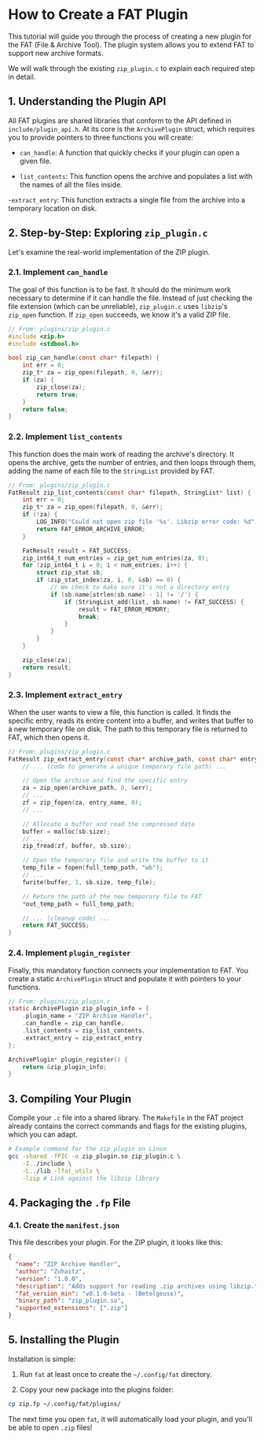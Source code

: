 # How to Create a FAT Plugin

This tutorial will guide you through the process of creating a new plugin for the FAT (File & Archive Tool). The plugin system allows you to extend FAT to support new archive formats.

We will walk through the existing `zip_plugin.c` to explain each required step in detail.

## 1. Understanding the Plugin API

All FAT plugins are shared libraries that conform to the API defined in `include/plugin_api.h`. At its core is the `ArchivePlugin` struct, which requires you to provide pointers to three functions you will create:

- `can_handle`: A function that quickly checks if your plugin can open a given file.

- `list_contents`: This function opens the archive and populates a list with the names of all the files inside.

-`extract_entry`: This function extracts a single file from the archive into a temporary location on disk.

## 2. Step-by-Step: Exploring `zip_plugin.c`

Let's examine the real-world implementation of the ZIP plugin.

### 2.1. Implement `can_handle`

The goal of this function is to be fast. It should do the minimum work necessary to determine if it can handle the file. Instead of just checking the file extension (which can be unreliable), `zip_plugin.c` uses `libzip`'s `zip_open` function. If `zip_open` succeeds, we know it's a valid ZIP file.

```c
// From: plugins/zip_plugin.c
#include <zip.h>
#include <stdbool.h>

bool zip_can_handle(const char* filepath) {
    int err = 0;
    zip_t* za = zip_open(filepath, 0, &err);
    if (za) {
        zip_close(za);
        return true;
    }
    return false;
}
```

### 2.2. Implement `list_contents`

This function does the main work of reading the archive's directory. It opens the archive, gets the number of entries, and then loops through them, adding the name of each file to the `StringList` provided by FAT.

```c
// From: plugins/zip_plugin.c
FatResult zip_list_contents(const char* filepath, StringList* list) {
    int err = 0;
    zip_t* za = zip_open(filepath, 0, &err);
    if (!za) {
        LOG_INFO("Could not open zip file '%s'. Libzip error code: %d", filepath, err);
        return FAT_ERROR_ARCHIVE_ERROR;
    }

    FatResult result = FAT_SUCCESS;
    zip_int64_t num_entries = zip_get_num_entries(za, 0);
    for (zip_int64_t i = 0; i < num_entries; i++) {
        struct zip_stat sb;
        if (zip_stat_index(za, i, 0, &sb) == 0) {
            // We check to make sure it's not a directory entry
            if (sb.name[strlen(sb.name) - 1] != '/') {
                if (StringList_add(list, sb.name) != FAT_SUCCESS) {
                    result = FAT_ERROR_MEMORY;
                    break;
                }
            }
        }
    }

    zip_close(za);
    return result;
}
```

### 2.3. Implement `extract_entry`

When the user wants to view a file, this function is called. It finds the specific entry, reads its entire content into a buffer, and writes that buffer to a new temporary file on disk. The path to this temporary file is returned to FAT, which then opens it.

```c
// From: plugins/zip_plugin.c
FatResult zip_extract_entry(const char* archive_path, const char* entry_name, char** out_temp_path) {
    // ... (code to generate a unique temporary file path) ...

    // Open the archive and find the specific entry
    za = zip_open(archive_path, 0, &err);
    // ...
    zf = zip_fopen(za, entry_name, 0);
    // ...

    // Allocate a buffer and read the compressed data
    buffer = malloc(sb.size);
    // ...
    zip_fread(zf, buffer, sb.size);

    // Open the temporary file and write the buffer to it
    temp_file = fopen(full_temp_path, "wb");
    // ...
    fwrite(buffer, 1, sb.size, temp_file);

    // Return the path of the new temporary file to FAT
    *out_temp_path = full_temp_path;

    // ... (cleanup code) ...
    return FAT_SUCCESS;
}
```

### 2.4. Implement `plugin_register`

Finally, this mandatory function connects your implementation to FAT. You create a static `ArchivePlugin` struct and populate it with pointers to your functions.

```c
// From: plugins/zip_plugin.c
static ArchivePlugin zip_plugin_info = {
    .plugin_name = "ZIP Archive Handler",
    .can_handle = zip_can_handle,
    .list_contents = zip_list_contents,
    .extract_entry = zip_extract_entry
};

ArchivePlugin* plugin_register() {
    return &zip_plugin_info;
}
```

## 3. Compiling Your Plugin

Compile your `.c` file into a shared library. The `Makefile` in the FAT project already contains the correct commands and flags for the existing plugins, which you can adapt.

```bash
# Example command for the zip_plugin on Linux
gcc -shared -fPIC -o zip_plugin.so zip_plugin.c \
    -I../include \
    -L../lib -lfat_utils \
    -lzip # Link against the libzip library
```

## 4. Packaging the `.fp` File

### 4.1. Create the `manifest.json`

This file describes your plugin. For the ZIP plugin, it looks like this:

```json
{
  "name": "ZIP Archive Handler",
  "author": "Zuhaitz",
  "version": "1.0.0",
  "description": "Adds support for reading .zip archives using libzip.",
  "fat_version_min": "v0.1.0-beta - (Betelgeuse)",
  "binary_path": "zip_plugin.so",
  "supported_extensions": [".zip"]
}
```

## 5. Installing the Plugin

Installation is simple:

1. Run `fat` at least once to create the `~/.config/fat` directory.

2. Copy your new package into the plugins folder:

```bash
cp zip.fp ~/.config/fat/plugins/
```

The next time you open `fat`, it will automatically load your plugin, and you'll be able to open `.zip` files!